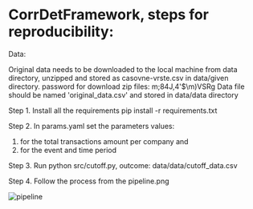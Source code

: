 # CorrDetFramework, steps for reproducibility:
 
Data:

Original data needs to be downloaded to the local machine from data directory, unzipped and stored as casovne-vrste.csv in data/given directory. password for download zip files: m;84J,4'$\m)VSRg
Data file should be named 'original_data.csv' and stored in data/data directory

Step 1. Install all the requirements
pip install -r requirements.txt

Step 2. In params.yaml set the parameters values:
1. for the total transactions amount per company and 
2. for the event and time period

Step 3. Run  python src/cutoff.py, outcome: data/data/cutoff_data.csv

Step 4. Follow the process from the pipeline.png

![pipeline](https://user-images.githubusercontent.com/62762528/214508239-61869718-ef90-4344-850d-408482fd5c4f.png)
